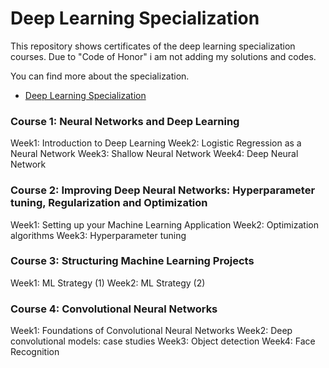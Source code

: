 # Deep Learning Specialization 
This repository shows certificates of the deep learning specialization courses. Due to "Code of Honor" i am not 
adding my solutions and codes.

You can find more about the specialization.
* [Deep Learning Specialization](https://www.coursera.org/specializations/deep-learning?utm_source=gg&utm_medium=sem&utm_content=17-DeepLearning-ROW&campaignid=6465471773&adgroupid=77415260637&device=c&keyword=coursera%20deep%20learning%20ai&matchtype=e&network=g&devicemodel=&adpostion=&creativeid=379493352691&hide_mobile_promo&gclid=EAIaIQobChMItrady8ms6wIVxdmyCh25mgTwEAAYASAAEgKuCvD_BwE)

### Course 1: Neural Networks and Deep Learning
Week1: Introduction to Deep Learning
Week2: Logistic Regression as a Neural Network
Week3: Shallow Neural Network
Week4: Deep Neural Network

### Course 2: Improving Deep Neural Networks: Hyperparameter tuning, Regularization and Optimization
Week1: Setting up your Machine Learning Application
Week2: Optimization algorithms
Week3: Hyperparameter tuning

### Course 3: Structuring Machine Learning Projects
Week1: ML Strategy (1)
Week2: ML Strategy (2)

### Course 4: Convolutional Neural Networks
Week1: Foundations of Convolutional Neural Networks
Week2: Deep convolutional models: case studies
Week3: Object detection
Week4: Face Recognition




